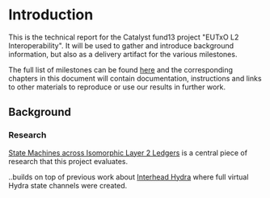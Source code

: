 # Introduction

This is the technical report for the Catalyst fund13 project "EUTxO L2
Interoperability". It will be used to gather and introduce background
information, but also as a delivery artifact for the various milestones.

The full list of milestones can be found
[here](https://milestones.projectcatalyst.io/projects/1300098) and the
corresponding chapters in this document will contain documentation, instructions
and links to other materials to reproduce or use our results in further work.


## Background

### Research

[State Machines across Isomorphic Layer 2 Ledgers](https://eprint.iacr.org/2023/1027.pdf) is a central piece of research that this project evaluates.


..builds on top of previous work about [Interhead Hydra](https://eprint.iacr.org/2021/1188) where full virtual Hydra state channels were created.
